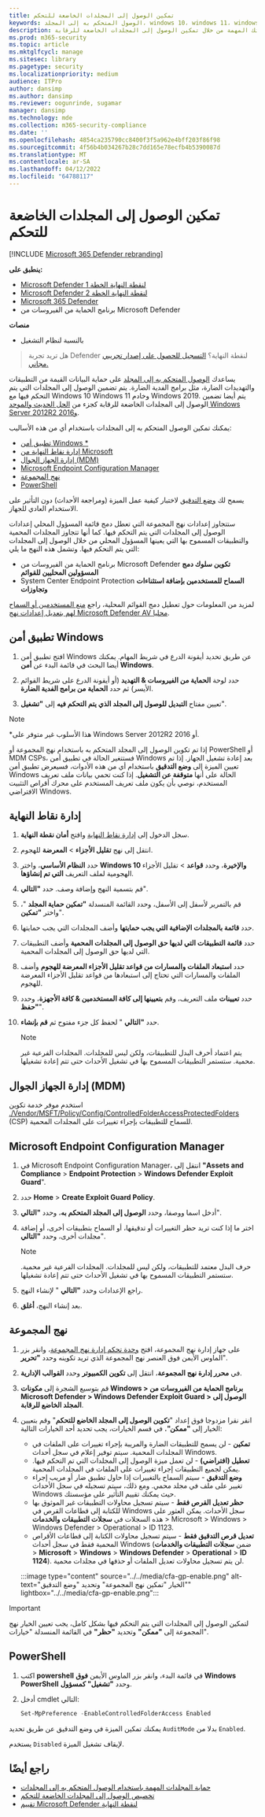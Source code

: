 ```yaml
---
title: تمكين الوصول إلى المجلدات الخاضعة للتحكم
keywords: الوصول المتحكم به إلى المجلد، windows 10، windows 11، windows defender، برامج الفدية الضارة، الحماية، الملفات، المجلدات، التمكين، تشغيل، استخدام
description: تعرف على كيفية حماية ملفاتك المهمة من خلال تمكين الوصول إلى المجلدات الخاضعة للرقابة
ms.prod: m365-security
ms.topic: article
ms.mktglfcycl: manage
ms.sitesec: library
ms.pagetype: security
ms.localizationpriority: medium
audience: ITPro
author: dansimp
ms.author: dansimp
ms.reviewer: oogunrinde, sugamar
manager: dansimp
ms.technology: mde
ms.collection: m365-security-compliance
ms.date: ''
ms.openlocfilehash: 4854ca235790cc8400f3f5a962e4bff203f86f98
ms.sourcegitcommit: 4f56b4b034267b28c7dd165e78ecfb4b5390087d
ms.translationtype: MT
ms.contentlocale: ar-SA
ms.lasthandoff: 04/12/2022
ms.locfileid: "64788117"
---
```

# <a name="enable-controlled-folder-access"></a>تمكين الوصول إلى المجلدات الخاضعة للتحكم

[!INCLUDE [Microsoft 365 Defender rebranding](../../includes/microsoft-defender.md)]

**ينطبق على:**
- [Microsoft Defender لنقطة النهاية الخطة 1](https://go.microsoft.com/fwlink/p/?linkid=2154037)
- [Microsoft Defender لنقطة النهاية الخطة 2](https://go.microsoft.com/fwlink/p/?linkid=2154037)
- [Microsoft 365 Defender](https://go.microsoft.com/fwlink/?linkid=2118804)
- برنامج الحماية من الفيروسات من Microsoft Defender

**منصات**
- بالنسبة لنظام التشغيل

> هل تريد تجربة Defender لنقطة النهاية؟ [التسجيل للحصول على إصدار تجريبي مجاني.](https://signup.microsoft.com/create-account/signup?products=7f379fee-c4f9-4278-b0a1-e4c8c2fcdf7e&ru=https://aka.ms/MDEp2OpenTrial?ocid=docs-wdatp-assignaccess-abovefoldlink)

يساعدك [الوصول المتحكم به إلى المجلد](controlled-folders.md) على حماية البيانات القيمة من التطبيقات والتهديدات الضارة، مثل برامج الفدية الضارة. يتم تضمين الوصول إلى المجلدات التي يتم التحكم فيها مع Windows 10 Windows 11 وخادم Windows 2019. يتم أيضا تضمين الوصول إلى المجلدات الخاضعة للرقابة كجزء من [الحل الحديث والموحد Windows Server 2012R2 و2016](/microsoft-365/security/defender-endpoint/configure-server-endpoints#new-functionality-in-the-modern-unified-solution-for-windows-server-2012-r2-and-2016-preview).

يمكنك تمكين الوصول المتحكم به إلى المجلدات باستخدام أي من هذه الأساليب:

- [تطبيق أمن Windows *](#windows-security-app)
- [إدارة نقاط النهاية من Microsoft](#endpoint-manager)
- [إدارة الجهاز الجوال (MDM)](#mobile-device-management-mdm)
- [Microsoft Endpoint Configuration Manager](#microsoft-endpoint-configuration-manager)
- [نهج المجموعة](#group-policy)
- [PowerShell](#powershell)

يسمح لك [وضع التدقيق](evaluate-controlled-folder-access.md) لاختبار كيفية عمل الميزة (ومراجعة الأحداث) دون التأثير على الاستخدام العادي للجهاز.

ستتجاوز إعدادات نهج المجموعة التي تعطل دمج قائمة المسؤول المحلي إعدادات الوصول إلى المجلدات التي يتم التحكم فيها. كما أنها تتجاوز المجلدات المحمية والتطبيقات المسموح بها التي يعينها المسؤول المحلي من خلال الوصول إلى المجلدات التي يتم التحكم فيها. وتشمل هذه النهج ما يلي:

- برنامج الحماية من الفيروسات من Microsoft Defender **تكوين سلوك دمج المسؤولين المحليين للقوائم**
- System Center Endpoint Protection **السماح للمستخدمين بإضافة استثناءات وتجاوزات**

لمزيد من المعلومات حول تعطيل دمج القوائم المحلية، راجع [منع المستخدمين أو السماح لهم بتعديل إعدادات نهج Microsoft Defender AV محليا](/windows/security/threat-protection/microsoft-defender-antivirus/configure-local-policy-overrides-microsoft-defender-antivirus).

## <a name="windows-security-app"></a>تطبيق أمن Windows

1. افتح تطبيق أمن Windows عن طريق تحديد أيقونة الدرع في شريط المهام. يمكنك أيضا البحث في قائمة البدء عن **أمن Windows**.

2. حدد لوحة **الحماية من الفيروسات & التهديد** (أو أيقونة الدرع على شريط القوائم الأيسر) ثم حدد **الحماية من برامج الفدية الضارة**.

3. تعيين مفتاح **التبديل للوصول إلى المجلد الذي يتم التحكم فيه** إلى **"تشغيل**".

> [!NOTE]
> *هذا الأسلوب غير متوفر على Windows Server 2012R2 أو 2016.
> 
> إذا تم تكوين الوصول إلى المجلد المتحكم به باستخدام نهج المجموعة أو PowerShell أو MDM CSPs، فستتغير الحالة في تطبيق أمن Windows بعد إعادة تشغيل الجهاز.
> إذا تم تعيين الميزة إلى **وضع التدقيق** باستخدام أي من هذه الأدوات، فسيعرض تطبيق أمن Windows الحالة على أنها **متوقفة عن التشغيل**.
> إذا كنت تحمي بيانات ملف تعريف المستخدم، نوصي بأن يكون ملف تعريف المستخدم على محرك أقراص التثبيت الافتراضي Windows.

## <a name="endpoint-manager"></a>إدارة نقاط النهاية

1. سجل الدخول إلى [إدارة نقاط النهاية](https://endpoint.microsoft.com) وافتح **أمان نقطة النهاية**.

2. انتقل إلى نهج **تقليل الأجزاء** \> **المعرضة** للهجوم.

3. حدد **النظام الأساسي**، واختر **Windows 10 والإخيرة**، وحدد **قواعد** \> تقليل الأجزاء الهجومية لملف التعريف **التي تم إنشاؤها**.

4. قم بتسمية النهج وإضافة وصف. حدد **"التالي**".

5. قم بالتمرير لأسفل إلى الأسفل، وحدد القائمة المنسدلة **"تمكين حماية المجلد** "، واختر **"تمكين**".

6. حدد **قائمة بالمجلدات الإضافية التي يجب حمايتها** وأضف المجلدات التي يجب حمايتها.

7. حدد **قائمة التطبيقات التي لديها حق الوصول إلى المجلدات المحمية** وأضف التطبيقات التي لديها حق الوصول إلى المجلدات المحمية.

8. حدد **استبعاد الملفات والمسارات من قواعد تقليل الأجزاء المعرضة للهجوم** وأضف الملفات والمسارات التي تحتاج إلى استبعادها من قواعد تقليل الأجزاء المعرضة للهجوم.

9. حدد **تعيينات** ملف التعريف، وقم **بتعيينها إلى كافة المستخدمين & كافة الأجهزة**، وحدد **"حفظ**".

10. حدد **"التالي** " لحفظ كل جزء مفتوح ثم **قم بإنشاء**.

    > [!NOTE]
    > يتم اعتماد أحرف البدل للتطبيقات، ولكن ليس للمجلدات. المجلدات الفرعية غير محمية. ستستمر التطبيقات المسموح بها في تشغيل الأحداث حتى تتم إعادة تشغيلها.

## <a name="mobile-device-management-mdm"></a>إدارة الجهاز الجوال (MDM)

استخدم موفر خدمة تكوين [./Vendor/MSFT/Policy/Config/ControlledFolderAccessProtectedFolders](/windows/client-management/mdm/policy-csp-defender) (CSP) للسماح للتطبيقات بإجراء تغييرات على المجلدات المحمية.

## <a name="microsoft-endpoint-configuration-manager"></a>Microsoft Endpoint Configuration Manager

1. في Microsoft Endpoint Configuration Manager، انتقل إلى **"Assets and Compliance** \> **Endpoint Protection** \> **Windows Defender Exploit Guard**".

2. حدد **Home** \> **Create Exploit Guard Policy**.

3. أدخل اسما ووصفا، وحدد **الوصول إلى المجلد المتحكم به**، وحدد **"التالي**".

4. اختر ما إذا كنت تريد حظر التغييرات أو تدقيقها، أو السماح بتطبيقات أخرى، أو إضافة مجلدات أخرى، وحدد **"التالي**".

   > [!NOTE]
   > حرف البدل معتمد للتطبيقات، ولكن ليس للمجلدات. المجلدات الفرعية غير محمية. ستستمر التطبيقات المسموح بها في تشغيل الأحداث حتى تتم إعادة تشغيلها.

5. راجع الإعدادات وحدد **"التالي** " لإنشاء النهج.

6. بعد إنشاء النهج، **أغلق**.

## <a name="group-policy"></a>نهج المجموعة

1. على جهاز إدارة نهج المجموعة، افتح [وحدة تحكم إدارة نهج المجموعة](https://technet.microsoft.com/library/cc731212.aspx)، وانقر بزر الماوس الأيمن فوق العنصر نهج المجموعة الذي تريد تكوينه وحدد **"تحرير**".

2. في **محرر إدارة نهج المجموعة**، انتقل إلى **تكوين الكمبيوتر** وحدد **القوالب الإدارية**.

3. قم بتوسيع الشجرة إلى **مكونات Windows > برنامج الحماية من الفيروسات من Microsoft Defender > Windows Defender Exploit Guard > الوصول إلى المجلد الخاضع للرقابة**.

4. انقر نقرا مزدوجا فوق إعداد "**تكوين الوصول إلى المجلد الخاضع للتحكم**" وقم بتعيين الخيار إلى **"ممكن".** في قسم الخيارات، يجب تحديد أحد الخيارات التالية:
   - **تمكين** - لن يسمح للتطبيقات الضارة والمريبة بإجراء تغييرات على الملفات في المجلدات المحمية. سيتم توفير إعلام في سجل أحداث Windows.
   - **تعطيل (افتراضي)** - لن تعمل ميزة الوصول إلى المجلدات التي تم التحكم فيها. يمكن لجميع التطبيقات إجراء تغييرات على الملفات في المجلدات المحمية.
   - **وضع التدقيق** - سيتم السماح بالتغييرات إذا حاول تطبيق ضار أو مريب إجراء تغيير على ملف في مجلد محمي. ومع ذلك، سيتم تسجيله في سجل الأحداث Windows حيث يمكنك تقييم التأثير على مؤسستك.
   - **حظر تعديل القرص فقط** - سيتم تسجيل محاولات التطبيقات غير الموثوق بها للكتابة إلى قطاعات القرص في Windows سجل الأحداث. يمكن العثور على هذه السجلات في **سجلات التطبيقات والخدمات** \> Microsoft \> Windows \> Windows Defender \> Operational \> ID 1123.
   - **تعديل قرص التدقيق فقط** - سيتم تسجيل محاولات الكتابة إلى قطاعات الأقراص المحمية فقط في سجل أحداث Windows (ضمن **سجلات التطبيقات والخدمات** \> **Microsoft** \> **Windows** \> **Windows Defender** \> **Operational** \> **ID 1124**). لن يتم تسجيل محاولات تعديل الملفات أو حذفها في مجلدات محمية.

    :::image type="content" source="../../media/cfa-gp-enable.png" alt-text="الخيار &quot;تمكين نهج المجموعة&quot; وتحديد &quot;وضع التدقيق&quot;" lightbox="../../media/cfa-gp-enable.png":::

> [!IMPORTANT]
> لتمكين الوصول إلى المجلدات التي يتم التحكم فيها بشكل كامل، يجب تعيين الخيار نهج المجموعة إلى **"ممكن"** وتحديد **"حظر"** في القائمة المنسدلة "خيارات".

## <a name="powershell"></a>PowerShell

1. اكتب **powershell** في قائمة البدء، وانقر بزر الماوس الأيمن **فوق Windows PowerShell** وحدد **"تشغيل" كمسؤول**.

2. أدخل cmdlet التالي:

    ```PowerShell
    Set-MpPreference -EnableControlledFolderAccess Enabled
    ```

يمكنك تمكين الميزة في وضع التدقيق عن طريق تحديد `AuditMode` بدلا من `Enabled`.

يستخدم `Disabled` لإيقاف تشغيل الميزة.

## <a name="see-also"></a>راجع أيضًا

- [حماية المجلدات المهمة باستخدام الوصول المتحكم به إلى المجلدات](controlled-folders.md)
- [تخصيص الوصول إلى المجلدات الخاضعة للتحكم](customize-controlled-folders.md)
- [تقييم Microsoft Defender لنقطة النهاية](evaluate-mde.md)
